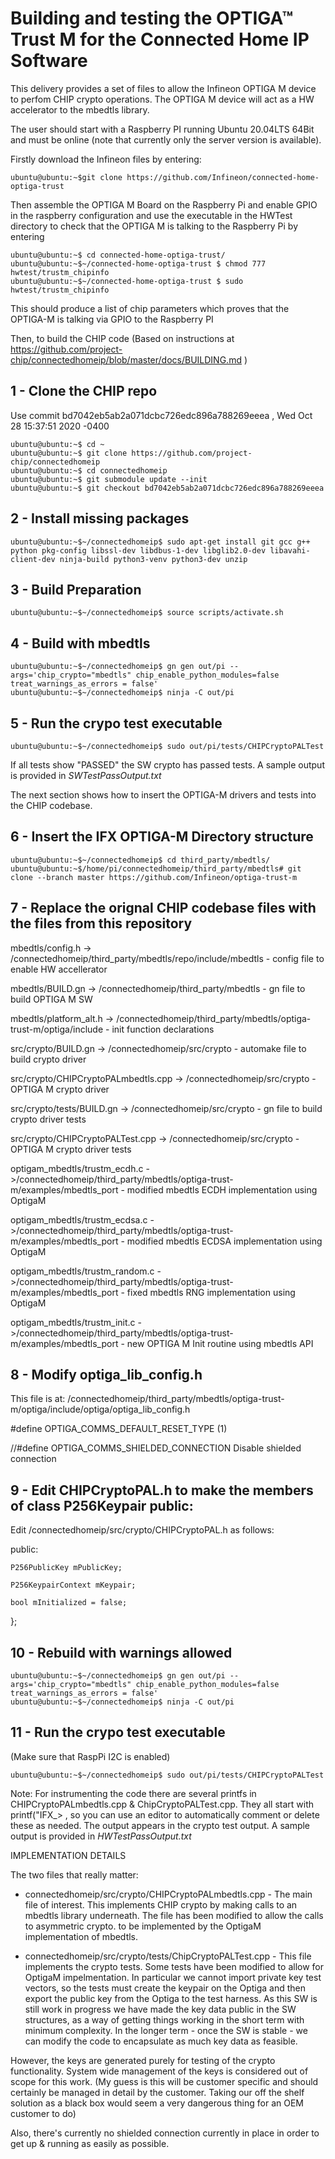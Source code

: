 # Building and testing the OPTIGA™ Trust M for the Connected Home IP Software

This delivery provides a set of files to allow the Infineon OPTIGA M device to perfom CHIP crypto operations. The OPTIGA M device will act as a HW accelerator to the mbedtls library.

The user should start with a Raspberry PI running Ubuntu 20.04LTS 64Bit and must be online (note that currently only the server version is available).

Firstly download the Infineon files by entering:

```console
ubuntu@ubuntu:~$git clone https://github.com/Infineon/connected-home-optiga-trust
```

Then assemble the OPTIGA M Board on the Raspberry Pi and enable GPIO in the raspberry configuration and use the executable in the HWTest directory to check that the OPTIGA M is talking to the Raspberry Pi by entering
```console
ubuntu@ubuntu:~$ cd connected-home-optiga-trust/
ubuntu@ubuntu:~$~/connected-home-optiga-trust $ chmod 777 hwtest/trustm_chipinfo 
ubuntu@ubuntu:~$~/connected-home-optiga-trust $ sudo hwtest/trustm_chipinfo 
```
This should produce a list of chip parameters which proves that the OPTIGA-M is talking via GPIO to the Raspberry PI

Then, to build the CHIP code (Based on instructions at https://github.com/project-chip/connectedhomeip/blob/master/docs/BUILDING.md )


## 1 - Clone the CHIP repo

Use commit bd7042eb5ab2a071dcbc726edc896a788269eeea , Wed Oct 28 15:37:51 2020 -0400

```console 
ubuntu@ubuntu:~$ cd ~
ubuntu@ubuntu:~$ git clone https://github.com/project-chip/connectedhomeip
ubuntu@ubuntu:~$ cd connectedhomeip
ubuntu@ubuntu:~$ git submodule update --init
ubuntu@ubuntu:~$ git checkout bd7042eb5ab2a071dcbc726edc896a788269eeea
```

## 2 - Install missing packages
```console
ubuntu@ubuntu:~$~/connectedhomeip$ sudo apt-get install git gcc g++ python pkg-config libssl-dev libdbus-1-dev libglib2.0-dev libavahi-client-dev ninja-build python3-venv python3-dev unzip
```

## 3 - Build Preparation
```console
ubuntu@ubuntu:~$~/connectedhomeip$ source scripts/activate.sh
```

## 4 - Build with mbedtls
```console
ubuntu@ubuntu:~$~/connectedhomeip$ gn gen out/pi --args='chip_crypto="mbedtls" chip_enable_python_modules=false treat_warnings_as_errors = false'
ubuntu@ubuntu:~$~/connectedhomeip$ ninja -C out/pi
```

## 5 - Run the crypo test executable
```console
ubuntu@ubuntu:~$~/connectedhomeip$ sudo out/pi/tests/CHIPCryptoPALTest
```

If all tests show "PASSED" the SW crypto has passed tests. A sample output is provided in *SWTestPassOutput.txt*

The next section shows how to insert the OPTIGA-M drivers and tests into the CHIP codebase.

## 6 - Insert the IFX OPTIGA-M Directory structure
```console
ubuntu@ubuntu:~$~/connectedhomeip$ cd third_party/mbedtls/
ubuntu@ubuntu:~$/home/pi/connectedhomeip/third_party/mbedtls# git clone --branch master https://github.com/Infineon/optiga-trust-m
```

## 7 - Replace the orignal CHIP codebase files with the files from this repository

mbedtls/config.h -> /connectedhomeip/third_party/mbedtls/repo/include/mbedtls - config file to enable HW accellerator

mbedtls/BUILD.gn -> /connectedhomeip/third_party/mbedtls - gn file to build OPTIGA M SW

mbedtls/platform_alt.h -> /connectedhomeip/third_party/mbedtls/optiga-trust-m/optiga/include - init function declarations

src/crypto/BUILD.gn -> /connectedhomeip/src/crypto - automake file to build crypto driver

src/crypto/CHIPCryptoPALmbedtls.cpp -> /connectedhomeip/src/crypto - OPTIGA M crypto driver

src/crypto/tests/BUILD.gn -> /connectedhomeip/src/crypto - gn  file to build crypto driver tests

src/crypto/CHIPCryptoPALTest.cpp -> /connectedhomeip/src/crypto - OPTIGA M crypto driver tests

optigam_mbedtls/trustm_ecdh.c ->/connectedhomeip/third_party/mbedtls/optiga-trust-m/examples/mbedtls_port - modified mbedtls ECDH implementation using OptigaM

optigam_mbedtls/trustm_ecdsa.c ->/connectedhomeip/third_party/mbedtls/optiga-trust-m/examples/mbedtls_port - modified mbedtls ECDSA implementation using OptigaM

optigam_mbedtls/trustm_random.c ->/connectedhomeip/third_party/mbedtls/optiga-trust-m/examples/mbedtls_port - fixed mbedtls RNG implementation using OptigaM

optigam_mbedtls/trustm_init.c ->/connectedhomeip/third_party/mbedtls/optiga-trust-m/examples/mbedtls_port - new OPTIGA M Init routine using mbedtls API

## 8 - Modify optiga_lib_config.h

This file is at: /connectedhomeip/third_party/mbedtls/optiga-trust-m/optiga/include/optiga/optiga_lib_config.h

#define OPTIGA_COMMS_DEFAULT_RESET_TYPE     (1)

//#define OPTIGA_COMMS_SHIELDED_CONNECTION  Disable shielded connection

## 9  - Edit CHIPCryptoPAL.h to make the members of class P256Keypair public:

Edit /connectedhomeip/src/crypto/CHIPCryptoPAL.h as follows:

public:

    P256PublicKey mPublicKey;
    
    P256KeypairContext mKeypair;
    
    bool mInitialized = false;
    
};

## 10 - Rebuild with warnings allowed
```console
ubuntu@ubuntu:~$~/connectedhomeip$ gn gen out/pi --args='chip_crypto="mbedtls" chip_enable_python_modules=false treat_warnings_as_errors = false'
ubuntu@ubuntu:~$~/connectedhomeip$ ninja -C out/pi
```

## 11 - Run the crypo test executable
(Make sure that RaspPi I2C is enabled)
```console
ubuntu@ubuntu:~$~/connectedhomeip$ sudo out/pi/tests/CHIPCryptoPALTest
```

Note: For instrumenting the code there are several printfs in CHIPCryptoPALmbedtls.cpp & ChipCryptoPALTest.cpp. They all start with printf("IFX_> , so you can use an editor to automatically comment or delete these as needed. The output appears in the crypto test output. A sample output is provided in *HWTestPassOutput.txt*

IMPLEMENTATION DETAILS

The two files that really matter:

- connectedhomeip/src/crypto/CHIPCryptoPALmbedtls.cpp - The main file of interest. This implements CHIP crypto by making calls to an mbedtls library underneath. The file has been modified to allow the calls to asymmetric crypto. to be implemented by the OptigaM implementation of mbedtls.

- connectedhomeip/src/crypto/tests/ChipCryptoPALTest.cpp - This file implements the crypto tests. Some tests have been modified to allow for OptigaM impelmentation. In
particular we cannot import private key test vectors, so the tests must create the keypair on the Optiga and then export the public key from the Optiga to the test harness. As this SW is still work in progress we have made the key data public in the SW structures, as a way of getting things working in the short term with minimum complexity. In the longer term - once the SW is stable - we can modify the code to encapsulate as much key data as feasible.

However, the keys are generated purely for testing of the crypto functionality. System wide management of the keys is considered out of scope for this work. (My guess is this will be customer specific and should certainly be managed in detail by the customer. Taking our off the shelf solution as a black box would seem a very dangerous thing for an OEM customer to do)

Also, there's currently no shielded connection currently in place in order to get up & running as easily as possible.



